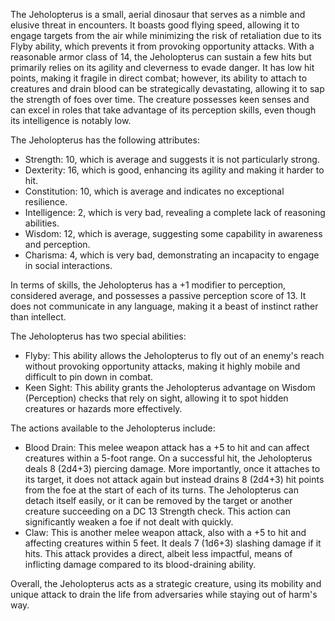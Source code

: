 The Jeholopterus is a small, aerial dinosaur that serves as a nimble and elusive threat in encounters. It boasts good flying speed, allowing it to engage targets from the air while minimizing the risk of retaliation due to its Flyby ability, which prevents it from provoking opportunity attacks. With a reasonable armor class of 14, the Jeholopterus can sustain a few hits but primarily relies on its agility and cleverness to evade danger. It has low hit points, making it fragile in direct combat; however, its ability to attach to creatures and drain blood can be strategically devastating, allowing it to sap the strength of foes over time. The creature possesses keen senses and can excel in roles that take advantage of its perception skills, even though its intelligence is notably low.

The Jeholopterus has the following attributes: 
- Strength: 10, which is average and suggests it is not particularly strong.
- Dexterity: 16, which is good, enhancing its agility and making it harder to hit.
- Constitution: 10, which is average and indicates no exceptional resilience.
- Intelligence: 2, which is very bad, revealing a complete lack of reasoning abilities.
- Wisdom: 12, which is average, suggesting some capability in awareness and perception.
- Charisma: 4, which is very bad, demonstrating an incapacity to engage in social interactions.

In terms of skills, the Jeholopterus has a +1 modifier to perception, considered average, and possesses a passive perception score of 13. It does not communicate in any language, making it a beast of instinct rather than intellect.

The Jeholopterus has two special abilities:
- Flyby: This ability allows the Jeholopterus to fly out of an enemy's reach without provoking opportunity attacks, making it highly mobile and difficult to pin down in combat.
- Keen Sight: This ability grants the Jeholopterus advantage on Wisdom (Perception) checks that rely on sight, allowing it to spot hidden creatures or hazards more effectively.

The actions available to the Jeholopterus include:
- Blood Drain: This melee weapon attack has a +5 to hit and can affect creatures within a 5-foot range. On a successful hit, the Jeholopterus deals 8 (2d4+3) piercing damage. More importantly, once it attaches to its target, it does not attack again but instead drains 8 (2d4+3) hit points from the foe at the start of each of its turns. The Jeholopterus can detach itself easily, or it can be removed by the target or another creature succeeding on a DC 13 Strength check. This action can significantly weaken a foe if not dealt with quickly.
- Claw: This is another melee weapon attack, also with a +5 to hit and affecting creatures within 5 feet. It deals 7 (1d6+3) slashing damage if it hits. This attack provides a direct, albeit less impactful, means of inflicting damage compared to its blood-draining ability.

Overall, the Jeholopterus acts as a strategic creature, using its mobility and unique attack to drain the life from adversaries while staying out of harm's way.